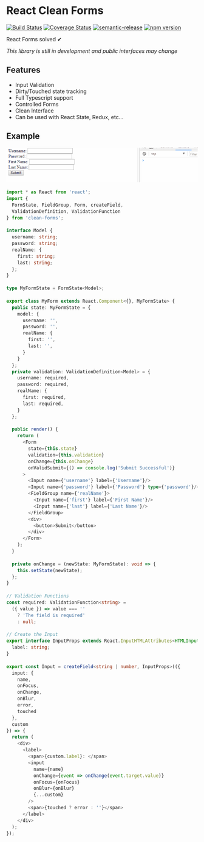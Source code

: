 # React Clean Forms

[![Build Status](https://travis-ci.org/TobiasWalle/clean-forms.svg?branch=master)](https://travis-ci.org/TobiasWalle/clean-forms)
[![Coverage Status](https://coveralls.io/repos/github/TobiasWalle/clean-forms/badge.svg?branch=master)](https://coveralls.io/github/TobiasWalle/clean-forms?branch=master)
[![semantic-release](https://img.shields.io/badge/%20%20%F0%9F%93%A6%F0%9F%9A%80-semantic--release-e10079.svg)](https://github.com/semantic-release/semantic-release)
[![npm version](https://badge.fury.io/js/clean-forms.svg)](https://badge.fury.io/js/clean-forms)

React Forms solved ✔

*This library is still in development and public interfaces may change*

## Features

* Input Validation
* Dirty/Touched state tracking
* Full Typescript support
* Controlled Forms
* Clean Interface
* Can be used with React State, Redux, etc...

## Example

![Example](media/example.gif)

```typescript
import * as React from 'react';
import {
  FormState, FieldGroup, Form, createField,
  ValidationDefinition, ValidationFunction
} from 'clean-forms';

interface Model {
  username: string;
  password: string;
  realName: {
    first: string;
    last: string;
  };
}

type MyFormState = FormState<Model>;

export class MyForm extends React.Component<{}, MyFormState> {
  public state: MyFormState = {
    model: {
      username: '',
      password: '',
      realName: {
        first: '',
        last: '',
      }
    }
  };
  private validation: ValidationDefinition<Model> = {
    username: required,
    password: required,
    realName: {
      first: required,
      last: required,
    }
  };

  public render() {
    return (
      <Form
        state={this.state}
        validation={this.validation}
        onChange={this.onChange}
        onValidSubmit={() => console.log('Submit Successful')}
      >
        <Input name={'username'} label={'Username'}/>
        <Input name={'password'} label={'Password'} type={'password'}/>
        <FieldGroup name={'realName'}>
          <Input name={'first'} label={'First Name'}/>
          <Input name={'last'} label={'Last Name'}/>
        </FieldGroup>
        <div>
          <button>Submit</button>
        </div>
      </Form>
    );
  }

  private onChange = (newState: MyFormState): void => {
    this.setState(newState);
  };
}

// Validation Functions
const required: ValidationFunction<string> =
  ({ value }) => value === ''
    ? 'The field is required'
    : null;

// Create the Input
export interface InputProps extends React.InputHTMLAttributes<HTMLInputElement> {
  label: string;
}

export const Input = createField<string | number, InputProps>(({
  input: {
    name,
    onFocus,
    onChange,
    onBlur,
    error,
    touched
  },
  custom
}) => {
  return (
    <div>
      <label>
        <span>{custom.label}: </span>
        <input
          name={name}
          onChange={event => onChange(event.target.value)}
          onFocus={onFocus}
          onBlur={onBlur}
          {...custom}
        />
        <span>{touched ? error : ''}</span>
      </label>
    </div>
  );
});

```

